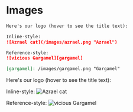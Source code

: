 <!-- ======================================================================
--- Search engine
title:          Markdown images
keywords:       markdown, images
description:    Markdown images in md-site-engine.
--- Menu system
order:          50
text:           Images
hidden:         false
umbel:          false
--- Page properties
id:             
document:       
layout:         layout-2-left
$-left:         #side-menu
searchable:     true
--- Side menu
side-menu-root:     /markdown
side-menu-header:   Markdown help
side-menu-top:      
side-menu-depth:    1
======================================================================= -->

# Images

```markdown
Here's our logo (hover to see the title text):

Inline-style: 
![Azrael cat](/images/azrael.png "Azrael")

Reference-style: 
![vicious Gargamel][gargamel]

[gargamel]: /images/gargamel.png "Gargamel"
```

Here's our logo (hover to see the title text):

Inline-style: 
![Azrael cat](/images/azrael.png "Azrael")

Reference-style: 
![vicious Gargamel][gargamel]

[gargamel]: /images/gargamel.png "Gargamel"

